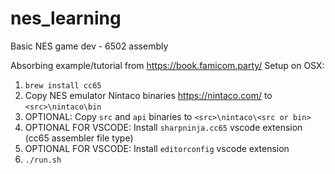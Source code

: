 # nes_learning

Basic NES game dev - 6502 assembly

Absorbing example/tutorial from <https://book.famicom.party/>
Setup on OSX:

1. `brew install cc65`
2. Copy NES emulator Nintaco binaries <https://nintaco.com/> to `<src>\nintaco\bin`
3. OPTIONAL: Copy `src` and `api` binaries to `<src>\nintaco\<src or bin>`
4. OPTIONAL FOR VSCODE: Install `sharpninja.cc65` vscode extension (cc65 assembler file type)
5. OPTIONAL FOR VSCODE: Install `editorconfig` vscode extension
6. `./run.sh`
